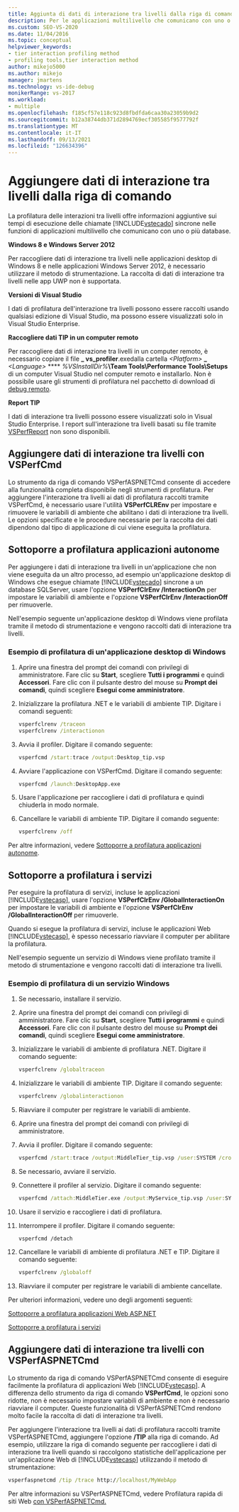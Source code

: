 ```yaml
---
title: Aggiunta di dati di interazione tra livelli dalla riga di comando | Microsoft Docs
description: Per le applicazioni multilivello che comunicano con uno o più database, usare la profilatura dell'interazione tra livelli per le informazioni sul tempo di esecuzione per le chiamate sincrone.
ms.custom: SEO-VS-2020
ms.date: 11/04/2016
ms.topic: conceptual
helpviewer_keywords:
- tier interaction profiling method
- profiling tools,tier interaction method
author: mikejo5000
ms.author: mikejo
manager: jmartens
ms.technology: vs-ide-debug
monikerRange: vs-2017
ms.workload:
- multiple
ms.openlocfilehash: f185cf57e118c923d8fbdfda6caa30a23059b9d2
ms.sourcegitcommit: b12a38744db371d2894769ecf305585f9577792f
ms.translationtype: MT
ms.contentlocale: it-IT
ms.lasthandoff: 09/13/2021
ms.locfileid: "126634396"
---
```

# <a name="add-tier-interaction-data-from-the-command-line"></a>Aggiungere dati di interazione tra livelli dalla riga di comando

La profilatura delle interazioni tra livelli offre informazioni aggiuntive sui tempi di esecuzione delle chiamate [!INCLUDE[vstecado](../data-tools/includes/vstecado_md.md)] sincrone nelle funzioni di applicazioni multilivello che comunicano con uno o più database.

**Windows 8 e Windows Server 2012**

Per raccogliere dati di interazione tra livelli nelle applicazioni desktop di Windows 8 e nelle applicazioni Windows Server 2012, è necessario utilizzare il metodo di strumentazione. La raccolta di dati di interazione tra livelli nelle app UWP non è supportata.

**Versioni di Visual Studio**

I dati di profilatura dell'interazione tra livelli possono essere raccolti usando qualsiasi edizione di Visual Studio, ma possono essere visualizzati solo in Visual Studio Enterprise.

**Raccogliere dati TIP in un computer remoto**

Per raccogliere dati di interazione tra livelli in un computer remoto, è necessario copiare il file **\_ vs_profiler**.exedalla cartella _\<Platform>_ **\_** _\<Language>_ **** _%VSInstallDir%_**\Team Tools\Performance Tools\Setups** di un computer Visual Studio nel computer remoto e installarlo. Non è possibile usare gli strumenti di profilatura nel pacchetto di download di [debug remoto](../debugger/remote-debugging.md).

**Report TIP**

I dati di interazione tra livelli possono essere visualizzati solo in Visual Studio Enterprise. I report sull'interazione tra livelli basati su file tramite [VSPerfReport](../profiling/vsperfreport.md) non sono disponibili.

## <a name="add-tier-interaction-data-with-vsperfcmd"></a>Aggiungere dati di interazione tra livelli con VSPerfCmd

Lo strumento da riga di comando VSPerfASPNETCmd consente di accedere alla funzionalità completa disponibile negli strumenti di profilatura. Per aggiungere l'interazione tra livelli ai dati di profilatura raccolti tramite VSPerfCmd, è necessario usare l'utilità **VSPerfCLREnv** per impostare e rimuovere le variabili di ambiente che abilitano i dati di interazione tra livelli. Le opzioni specificate e le procedure necessarie per la raccolta dei dati dipendono dal tipo di applicazione di cui viene eseguita la profilatura.

## <a name="profile-stand-alone-applications"></a>Sottoporre a profilatura applicazioni autonome

Per aggiungere i dati di interazione tra livelli in un'applicazione che non viene eseguita da un altro processo, ad esempio un'applicazione desktop di Windows che esegue chiamate [!INCLUDE[vstecado](../data-tools/includes/vstecado_md.md)] sincrone a un database SQLServer, usare l'opzione **VSPerfClrEnv /InteractionOn** per impostare le variabili di ambiente e l'opzione **VSPerfClrEnv /InteractionOff** per rimuoverle.

Nell'esempio seguente un'applicazione desktop di Windows viene profilata tramite il metodo di strumentazione e vengono raccolti dati di interazione tra livelli.

### <a name="profile-a-windows-desktop-application-example"></a>Esempio di profilatura di un'applicazione desktop di Windows

1. Aprire una finestra del prompt dei comandi con privilegi di amministratore. Fare clic su **Start**, scegliere **Tutti i programmi** e quindi **Accessori**. Fare clic con il pulsante destro del mouse su **Prompt dei comandi**, quindi scegliere **Esegui come amministratore**.

2. Inizializzare la profilatura .NET e le variabili di ambiente TIP. Digitare i comandi seguenti:

    ```cmd
    vsperfclrenv /traceon
    vsperfclrenv /interactionon
    ```

3. Avvia il profiler. Digitare il comando seguente:

    ```cmd
    vsperfcmd /start:trace /output:Desktop_tip.vsp
    ```

4. Avviare l'applicazione con VSPerfCmd. Digitare il comando seguente:

    ```cmd
    vsperfcmd /launch:DesktopApp.exe
    ```

5. Usare l'applicazione per raccogliere i dati di profilatura e quindi chiuderla in modo normale.

6. Cancellare le variabili di ambiente TIP. Digitare il comando seguente:

    ```cmd
    vsperfclrenv /off
    ```

Per altre informazioni, vedere [Sottoporre a profilatura applicazioni autonome](../profiling/command-line-profiling-of-stand-alone-applications.md).

## <a name="profile-services"></a>Sottoporre a profilatura i servizi

Per eseguire la profilatura di servizi, incluse le applicazioni [!INCLUDE[vstecasp](../code-quality/includes/vstecasp_md.md)], usare l'opzione **VSPerfClrEnv /GlobalInteractionOn** per impostare le variabili di ambiente e l'opzione **VSPerfClrEnv /GlobalInteractionOff** per rimuoverle.

Quando si esegue la profilatura di servizi, incluse le applicazioni Web [!INCLUDE[vstecasp](../code-quality/includes/vstecasp_md.md)], è spesso necessario riavviare il computer per abilitare la profilatura.

Nell'esempio seguente un servizio di Windows viene profilato tramite il metodo di strumentazione e vengono raccolti dati di interazione tra livelli.

### <a name="profile-a-windows-service-example"></a>Esempio di profilatura di un servizio Windows

1. Se necessario, installare il servizio.

2. Aprire una finestra del prompt dei comandi con privilegi di amministratore. Fare clic su **Start**, scegliere **Tutti i programmi** e quindi **Accessori**. Fare clic con il pulsante destro del mouse su **Prompt dei comandi**, quindi scegliere **Esegui come amministratore**.

3. Inizializzare le variabili di ambiente di profilatura .NET. Digitare il comando seguente:

    ```cmd
    vsperfclrenv /globaltraceon
    ```

4. Inizializzare le variabili di ambiente TIP. Digitare il comando seguente:

    ```cmd
    vsperfclrenv /globalinteractionon
    ```

5. Riavviare il computer per registrare le variabili di ambiente.

6. Aprire una finestra del prompt dei comandi con privilegi di amministratore.

7. Avvia il profiler. Digitare il comando seguente:

    ```cmd
    vsperfcmd /start:trace /output:MiddleTier_tip.vsp /user:SYSTEM /crosssession
    ```

8. Se necessario, avviare il servizio.

9. Connettere il profiler al servizio. Digitare il comando seguente:

    ```cmd
    vsperfcmd /attach:MiddleTier.exe /output:MyService_tip.vsp /user:SYSTEM /crosssession
    ```

10. Usare il servizio e raccogliere i dati di profilatura.

11. Interrompere il profiler. Digitare il comando seguente:

     `vsperfcmd /detach`

12. Cancellare le variabili di ambiente di profilatura .NET e TIP. Digitare il comando seguente:

    ```cmd
    vsperfclrenv /globaloff
    ```

13. Riavviare il computer per registrare le variabili di ambiente cancellate.

Per ulteriori informazioni, vedere uno degli argomenti seguenti:

[Sottoporre a profilatura applicazioni Web ASP.NET](../profiling/command-line-profiling-of-aspnet-web-applications.md)

[Sottoporre a profilatura i servizi](../profiling/command-line-profiling-of-services.md)

## <a name="add-tier-interaction-data-with-vsperfaspnetcmd"></a>Aggiungere dati di interazione tra livelli con VSPerfASPNETCmd

Lo strumento da riga di comando VSPerfASPNETCmd consente di eseguire facilmente la profilatura di applicazioni Web [!INCLUDE[vstecasp](../code-quality/includes/vstecasp_md.md)]. A differenza dello strumento da riga di comando **VSPerfCmd**, le opzioni sono ridotte, non è necessario impostare variabili di ambiente e non è necessario riavviare il computer. Queste funzionalità di VSPerfASPNETCmd rendono molto facile la raccolta di dati di interazione tra livelli.

Per aggiungere l'interazione tra livelli ai dati di profilatura raccolti tramite VSPerfASPNETCmd, aggiungere l'opzione **/TIP** alla riga di comando. Ad esempio, utilizzare la riga di comando seguente per raccogliere i dati di interazione tra livelli quando si raccolgono statistiche dell'applicazione per un'applicazione Web di [!INCLUDE[vstecasp](../code-quality/includes/vstecasp_md.md)] utilizzando il metodo di strumentazione:

```cmd
vsperfaspnetcmd /tip /trace http://localhost/MyWebApp
```

Per altre informazioni su VSPerfASPNETCmd, vedere Profilatura rapida di siti Web [con VSPerfASPNETCmd.](../profiling/rapid-web-site-profiling-with-vsperfaspnetcmd.md)
